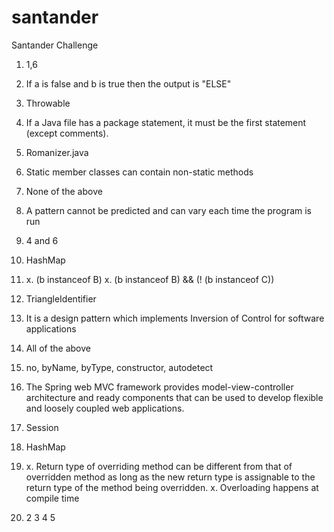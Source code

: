# santander
Santander Challenge

1. 1,6

2. If a is false and b is true then the output is "ELSE"

3. Throwable

4. If a Java file has a package statement, it must be the first statement
(except comments).

5. Romanizer.java

6. Static member classes can contain non-static methods

7. None of the above

8. A pattern cannot be predicted and can vary each time the program is
run

9. 4 and 6

10. HashMap

11. 
	x. (b instanceof B) 
	x. (b instanceof B) && (! (b instanceof C))

12. TriangleIdentifier

13. It is a design pattern which implements Inversion of Control for
software applications

14. All of the above

15. no, byName, byType, constructor, autodetect

16. The Spring web MVC framework provides model-view-controller
architecture and ready components that can be used to develop flexible
and loosely coupled web applications.
17. Session

18. HashMap

19. 
	x. Return type of overriding method can be different from that of overridden method as
long as the new return type is assignable to the return type of the method being
overridden.
	x. Overloading happens at compile time

20. 2 3 4 5
